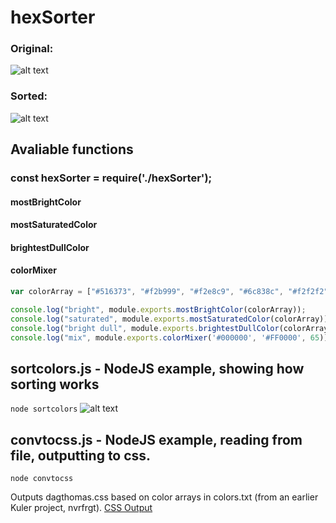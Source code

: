# hexSorter

### Original:
![alt text](https://raw.githubusercontent.com/dagthomas/hexSorter/master/images/unsorted_hexSorter.png "Unsorted Color Array")

### Sorted:
![alt text](https://raw.githubusercontent.com/dagthomas/hexSorter/master/images/sorted_hexSorter.png "Sorted Color Array")


## Avaliable functions
### const hexSorter = require('./hexSorter');
#### mostBrightColor
#### mostSaturatedColor
#### brightestDullColor
#### colorMixer

```javascript
var colorArray = ["#516373", "#f2b999", "#f2e8c9", "#6c838c", "#f2f2f2"];

console.log("bright", module.exports.mostBrightColor(colorArray));
console.log("saturated", module.exports.mostSaturatedColor(colorArray));
console.log("bright dull", module.exports.brightestDullColor(colorArray));
console.log("mix", module.exports.colorMixer('#000000', '#FF0000', 65));

```
## sortcolors.js - NodeJS example, showing how sorting works
`node sortcolors`
![alt text](https://raw.githubusercontent.com/dagthomas/hexSorter/master/images/output_hexSorter.png "Sorted Color Array")


## convtocss.js - NodeJS example, reading from file, outputting to css.
`node convtocss`

Outputs dagthomas.css based on color arrays in colors.txt (from an earlier Kuler project, nvrfrgt).
[CSS Output](https://github.com/dagthomas/hexSorter/blob/master/dagthomas.css)